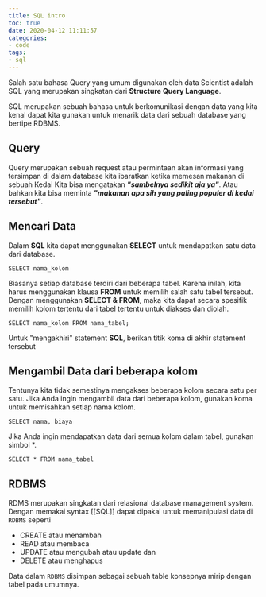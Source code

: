 ```yaml
---
title: SQL intro
toc: true
date: 2020-04-12 11:11:57
categories: 
- code
tags: 
- sql
---
```


Salah satu bahasa Query yang umum digunakan oleh data Scientist adalah SQL yang merupakan singkatan dari **Structure Query Language**.

SQL merupakan sebuah bahasa untuk berkomunikasi dengan data yang kita kenal dapat kita gunakan untuk menarik data dari sebuah database yang bertipe RDBMS. 


## Query

Query merupakan sebuah request atau permintaan akan informasi yang tersimpan di dalam database kita ibaratkan ketika memesan makanan di sebuah Kedai Kita bisa mengatakan **_"sambelnya sedikit aja ya"_**. Atau bahkan kita bisa meminta **_"makanan apa sih yang paling populer di kedai tersebut"_**.

## Mencari Data
Dalam **SQL** kita dapat menggunakan **SELECT** untuk mendapatkan satu data dari database.

    SELECT nama_kolom

Biasanya setiap database terdiri dari beberapa tabel. Karena inilah, kita harus menggunakan klausa **FROM** untuk memilih salah satu tabel tersebut. Dengan menggunakan **SELECT & FROM**, maka kita dapat secara spesifik memilih kolom tertentu dari tabel tertentu untuk diakses dan diolah.

    SELECT nama_kolom FROM nama_tabel;

Untuk "mengakhiri" statement **SQL**, berikan titik koma di akhir statement tersebut

## Mengambil Data dari beberapa kolom
Tentunya kita tidak semestinya mengakses beberapa kolom secara satu per satu. Jika Anda ingin mengambil data dari beberapa kolom, gunakan koma untuk memisahkan setiap nama kolom.

    SELECT nama, biaya

Jika Anda ingin mendapatkan data dari semua kolom dalam tabel, gunakan simbol *.

    SELECT * FROM nama_tabel

## RDBMS

RDMS merupakan singkatan dari relasional database management system. Dengan memakai syntax [[SQL]] dapat dipakai untuk memanipulasi data di ```RDBMS``` seperti 

*  CREATE atau menambah
*  READ atau membaca
*  UPDATE atau mengubah atau update dan
*  DELETE atau menghapus

Data dalam ```RDBMS``` disimpan sebagai sebuah table konsepnya mirip dengan tabel pada umumnya.